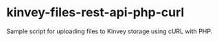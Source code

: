 # kinvey-files-rest-api-php-curl
Sample script for uploading files to Kinvey storage using cURL with PHP.
